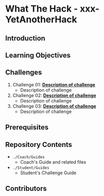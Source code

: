 # What The Hack - xxx-YetAnotherHack

## Introduction

## Learning Objectives

## Challenges
1. Challenge 01: **[Description of challenge](Student/Challenge-01.md)**
	 - Description of challenge
1. Challenge 02: **[Description of challenge](Student/Challenge-02.md)**
	 - Description of challenge
1. Challenge 03: **[Description of challenge](Student/Challenge-03.md)**
	 - Description of challenge

## Prerequisites

## Repository Contents
- `./Coach/Guides`
  - Coach's Guide and related files
- `./Student/Guides`
  - Student's Challenge Guide

## Contributors

